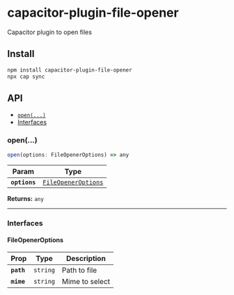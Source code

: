 # capacitor-plugin-file-opener

Capacitor plugin to open files

## Install

```bash
npm install capacitor-plugin-file-opener
npx cap sync
```

## API

<docgen-index>

* [`open(...)`](#open)
* [Interfaces](#interfaces)

</docgen-index>

<docgen-api>
<!--Update the source file JSDoc comments and rerun docgen to update the docs below-->

### open(...)

```typescript
open(options: FileOpenerOptions) => any
```

| Param         | Type                                                            |
| ------------- | --------------------------------------------------------------- |
| **`options`** | <code><a href="#fileopeneroptions">FileOpenerOptions</a></code> |

**Returns:** <code>any</code>

--------------------


### Interfaces


#### FileOpenerOptions

| Prop       | Type                | Description    |
| ---------- | ------------------- | -------------- |
| **`path`** | <code>string</code> | Path to file   |
| **`mime`** | <code>string</code> | Mime to select |

</docgen-api>
